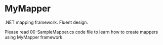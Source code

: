 # MyMapper
.NET mapping framework. Fluent design.

Please read 00-SampleMapper.cs code file to learn how to create mappers using MyMapper framework.

